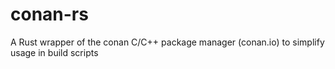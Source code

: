 # conan-rs

A Rust wrapper of the conan C/C++ package manager (conan.io) to simplify usage in build scripts
